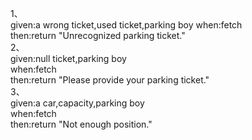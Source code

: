 1、  
given:a wrong ticket,used ticket,parking boy
when:fetch  
then:return "Unrecognized parking ticket."  
2、  
given:null ticket,parking boy  
when:fetch  
then:return "Please provide your parking ticket."  
3、  
given:a car,capacity,parking boy  
when:fetch  
then:return "Not enough position."
